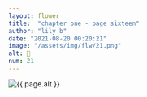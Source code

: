 ```yaml
---
layout: flower
title:  "chapter one - page sixteen"
author: "lily b"
date: "2021-08-20 00:20:21"
image: "/assets/img/flw/21.png"
alt: 🌼
num: 21
---
```


<picture>
    <source media="all and (orientation: landscape)" srcset="{{ site.baseurl }}{{ page.image }}">
    <img src="{{ site.baseurl }}{{ page.image }}" alt="{{ page.alt }}">
</picture>